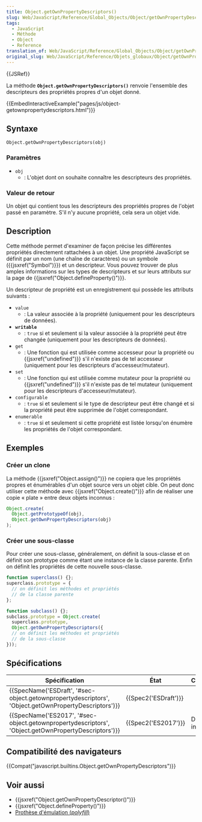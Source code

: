 ```yaml
---
title: Object.getOwnPropertyDescriptors()
slug: Web/JavaScript/Reference/Global_Objects/Object/getOwnPropertyDescriptors
tags:
  - JavaScript
  - Méthode
  - Object
  - Reference
translation_of: Web/JavaScript/Reference/Global_Objects/Object/getOwnPropertyDescriptors
original_slug: Web/JavaScript/Reference/Objets_globaux/Object/getOwnPropertyDescriptors
---
```

{{JSRef}}

La méthode **`Object.getOwnPropertyDescriptors()`** renvoie l'ensemble des descripteurs des propriétés propres d'un objet donné.

{{EmbedInteractiveExample("pages/js/object-getownpropertydescriptors.html")}}

## Syntaxe

    Object.getOwnPropertyDescriptors(obj)

### Paramètres

- `obj`
  - : L'objet dont on souhaite connaître les descripteurs des propriétés.

### Valeur de retour

Un objet qui contient tous les descripteurs des propriétés propres de l'objet passé en paramètre. S'il n'y aucune propriété, cela sera un objet vide.

## Description

Cette méthode permet d'examiner de façon précise les différentes propriétés directement rattachées à un objet. Une propriété JavaScript se définit par un nom (une chaîne de caractères) ou un symbole ({{jsxref("Symbol")}}) et un descripteur. Vous pouvez trouver de plus amples informations sur les types de descripteurs et sur leurs attributs sur la page de {{jsxref("Object.defineProperty()")}}.

Un descripteur de propriété est un enregistrement qui possède les attributs suivants :

- `value`
  - : La valeur associée à la propriété (uniquement pour les descripteurs de données).
- **`writable`**
  - : `true` si et seulement si la valeur associée à la propriété peut être changée (uniquement pour les descripteurs de données).
- `get`
  - : Une fonction qui est utilisée comme accesseur pour la propriété ou {{jsxref("undefined")}} s'il n'existe pas de tel accesseur (uniquement pour les descripteurs d'accesseur/mutateur).
- `set`
  - : Une fonction qui est utilisée comme mutateur pour la propriété ou {{jsxref("undefined")}} s'il n'existe pas de tel mutateur (uniquement pour les descripteurs d'accesseur/mutateur).
- `configurable`
  - : `true` si et seulement si le type de descripteur peut être changé et si la propriété peut être supprimée de l'objet correspondant.
- `enumerable`
  - : `true` si et seulement si cette propriété est listée lorsqu'on énumère les propriétés de l'objet correspondant.

## Exemples

### Créer un clone

La méthode {{jsxref("Object.assign()")}} ne copiera que les propriétés propres et énumérables d'un objet source vers un objet cible. On peut donc utiliser cette méthode avec {{jsxref("Object.create()")}} afin de réaliser une copie « plate » entre deux objets inconnus :

```js
Object.create(
  Object.getPrototypeOf(obj),
  Object.getOwnPropertyDescriptors(obj)
);
```

### Créer une sous-classe

Pour créer une sous-classe, généralement, on définit la sous-classe et on définit son prototype comme étant une instance de la classe parente. Enfin on définit les propriétés de cette nouvelle sous-classe.

```js
function superclass() {};
superclass.prototype = {
  // on définit les méthodes et propriétés
  // de la classe parente
};

function subclass() {};
subclass.prototype = Object.create(
  superclass.prototype,
  Object.getOwnPropertyDescriptors({
  // on définit les méthodes et propriétés
  // de la sous-classe
}));
```

## Spécifications

| Spécification                                                                                                                        | État                         | Commentaires         |
| ------------------------------------------------------------------------------------------------------------------------------------ | ---------------------------- | -------------------- |
| {{SpecName('ESDraft', '#sec-object.getownpropertydescriptors', 'Object.getOwnPropertyDescriptors')}} | {{Spec2('ESDraft')}} |                      |
| {{SpecName('ES2017', '#sec-object.getownpropertydescriptors', 'Object.getOwnPropertyDescriptors')}} | {{Spec2('ES2017')}}     | Définition initiale. |

## Compatibilité des navigateurs

{{Compat("javascript.builtins.Object.getOwnPropertyDescriptors")}}

## Voir aussi

- {{jsxref("Object.getOwnPropertyDescriptor()")}}
- {{jsxref("Object.defineProperty()")}}
- [Prothèse d'émulation (_polyfill_)](https://github.com/tc39/proposal-object-getownpropertydescriptors)
